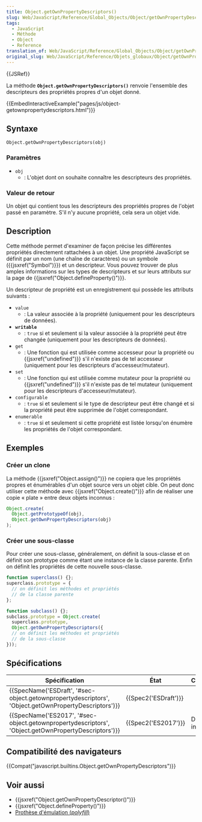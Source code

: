 ```yaml
---
title: Object.getOwnPropertyDescriptors()
slug: Web/JavaScript/Reference/Global_Objects/Object/getOwnPropertyDescriptors
tags:
  - JavaScript
  - Méthode
  - Object
  - Reference
translation_of: Web/JavaScript/Reference/Global_Objects/Object/getOwnPropertyDescriptors
original_slug: Web/JavaScript/Reference/Objets_globaux/Object/getOwnPropertyDescriptors
---
```

{{JSRef}}

La méthode **`Object.getOwnPropertyDescriptors()`** renvoie l'ensemble des descripteurs des propriétés propres d'un objet donné.

{{EmbedInteractiveExample("pages/js/object-getownpropertydescriptors.html")}}

## Syntaxe

    Object.getOwnPropertyDescriptors(obj)

### Paramètres

- `obj`
  - : L'objet dont on souhaite connaître les descripteurs des propriétés.

### Valeur de retour

Un objet qui contient tous les descripteurs des propriétés propres de l'objet passé en paramètre. S'il n'y aucune propriété, cela sera un objet vide.

## Description

Cette méthode permet d'examiner de façon précise les différentes propriétés directement rattachées à un objet. Une propriété JavaScript se définit par un nom (une chaîne de caractères) ou un symbole ({{jsxref("Symbol")}}) et un descripteur. Vous pouvez trouver de plus amples informations sur les types de descripteurs et sur leurs attributs sur la page de {{jsxref("Object.defineProperty()")}}.

Un descripteur de propriété est un enregistrement qui possède les attributs suivants :

- `value`
  - : La valeur associée à la propriété (uniquement pour les descripteurs de données).
- **`writable`**
  - : `true` si et seulement si la valeur associée à la propriété peut être changée (uniquement pour les descripteurs de données).
- `get`
  - : Une fonction qui est utilisée comme accesseur pour la propriété ou {{jsxref("undefined")}} s'il n'existe pas de tel accesseur (uniquement pour les descripteurs d'accesseur/mutateur).
- `set`
  - : Une fonction qui est utilisée comme mutateur pour la propriété ou {{jsxref("undefined")}} s'il n'existe pas de tel mutateur (uniquement pour les descripteurs d'accesseur/mutateur).
- `configurable`
  - : `true` si et seulement si le type de descripteur peut être changé et si la propriété peut être supprimée de l'objet correspondant.
- `enumerable`
  - : `true` si et seulement si cette propriété est listée lorsqu'on énumère les propriétés de l'objet correspondant.

## Exemples

### Créer un clone

La méthode {{jsxref("Object.assign()")}} ne copiera que les propriétés propres et énumérables d'un objet source vers un objet cible. On peut donc utiliser cette méthode avec {{jsxref("Object.create()")}} afin de réaliser une copie « plate » entre deux objets inconnus :

```js
Object.create(
  Object.getPrototypeOf(obj),
  Object.getOwnPropertyDescriptors(obj)
);
```

### Créer une sous-classe

Pour créer une sous-classe, généralement, on définit la sous-classe et on définit son prototype comme étant une instance de la classe parente. Enfin on définit les propriétés de cette nouvelle sous-classe.

```js
function superclass() {};
superclass.prototype = {
  // on définit les méthodes et propriétés
  // de la classe parente
};

function subclass() {};
subclass.prototype = Object.create(
  superclass.prototype,
  Object.getOwnPropertyDescriptors({
  // on définit les méthodes et propriétés
  // de la sous-classe
}));
```

## Spécifications

| Spécification                                                                                                                        | État                         | Commentaires         |
| ------------------------------------------------------------------------------------------------------------------------------------ | ---------------------------- | -------------------- |
| {{SpecName('ESDraft', '#sec-object.getownpropertydescriptors', 'Object.getOwnPropertyDescriptors')}} | {{Spec2('ESDraft')}} |                      |
| {{SpecName('ES2017', '#sec-object.getownpropertydescriptors', 'Object.getOwnPropertyDescriptors')}} | {{Spec2('ES2017')}}     | Définition initiale. |

## Compatibilité des navigateurs

{{Compat("javascript.builtins.Object.getOwnPropertyDescriptors")}}

## Voir aussi

- {{jsxref("Object.getOwnPropertyDescriptor()")}}
- {{jsxref("Object.defineProperty()")}}
- [Prothèse d'émulation (_polyfill_)](https://github.com/tc39/proposal-object-getownpropertydescriptors)
